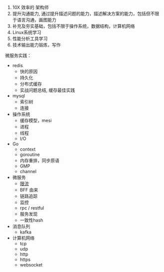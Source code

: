 1. 10X 效率的 架构师
2. 提升沟通能力, 通过提升描述问题的能力，描述解决方案的能力，包括但不限于语言沟通，画图能力
3. 补充及夯实基础，包括不限于操作系统，数据结构，计算机网络
4. Linux系统学习
5. 性能分析工具学习
6. 技术输出能力锻炼，写作

微服务实践：
- redis
    - 快的原因
    - 持久化
    - 分布式缓存
    - 实战问题总结, 缓存最佳实践
- mysql
    - 索引树
    - 连接
- 操作系统
    - 缓存模型，mesi
    - 进程
    - 线程
    - I/O
- Go
    - context
    - goroutine
    - 内存重排，同步原语
    - GMP
    - channel
- 微服务
    - [限流](./algorithm-prac/limit_algorithem/限流算法.md)
    - BFF 由来
    - 链路追踪
    - 监控
    - rpc / restful
    - 服务发现
    - 一致性hash
- 消息队列
    - kafka
- 计算机网络
    - tcp
    - udp
    - http
    - https
    - websocket
